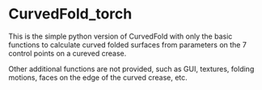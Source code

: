 # CurvedFold_torch

This is the simple python version of CurvedFold with only the basic functions to calculate curved folded surfaces from parameters on the 7 control points on a cureved crease.

Other additional functions are not provided, such as GUI, textures, folding motions, faces on the edge of the curved crease, etc.
